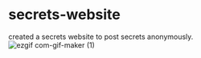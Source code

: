 # secrets-website
created a secrets website to post secrets anonymously.
![ezgif com-gif-maker (1)](https://user-images.githubusercontent.com/101473078/209444319-5c6adb7f-742c-4b21-bf71-389b833a8562.gif)
